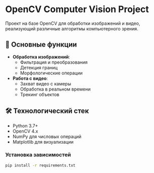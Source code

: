 # OpenCV Computer Vision Project

Проект на базе OpenCV для обработки изображений и видео, реализующий различные алгоритмы компьютерного зрения.

## 📌 Основные функции

- **Обработка изображений**:
  - Фильтрация и преобразования
  - Детекция границ
  - Морфологические операции
- **Работа с видео**:
  - Захват видео с камеры
  - Обработка в реальном времени
  - Трекинг объектов

## 🛠 Технологический стек

- Python 3.7+
- OpenCV 4.x
- NumPy для числовых операций
- Matplotlib для визуализации

### Установка зависимостей
```bash
pip install -r requirements.txt
